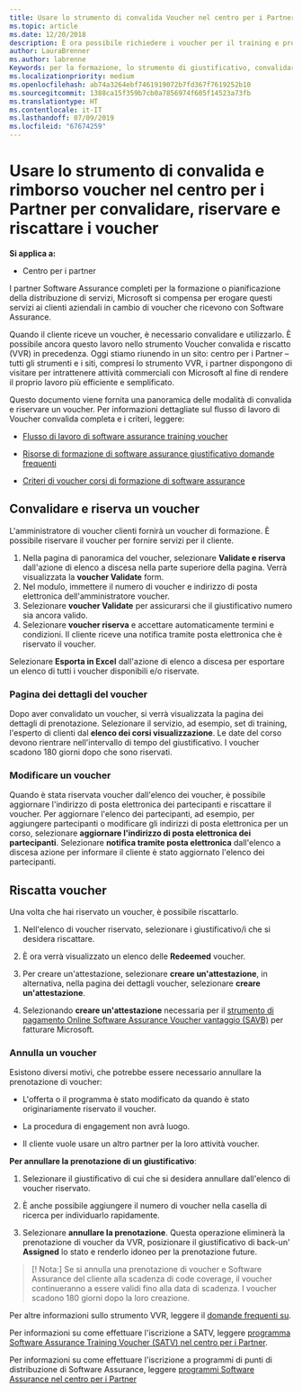 ```yaml
---
title: Usare lo strumento di convalida Voucher nel centro per i Partner per i voucher di formazione e altro | Centro per i partner
ms.topic: article
ms.date: 12/20/2018
description: È ora possibile richiedere i voucher per il training e programmi di software assurance nel centro per i Partner
author: LauraBrenner
ms.author: labrenne
Keywords: per la formazione, lo strumento di giustificativo, convalidare voucher, attestazioni di garanzia di software, DPS, SATV
ms.localizationpriority: medium
ms.openlocfilehash: ab74a3264ebf7461919072b7fd367f7619252b10
ms.sourcegitcommit: 1388ca15f359b7cb0a7856974f605f14523a73fb
ms.translationtype: HT
ms.contentlocale: it-IT
ms.lasthandoff: 07/09/2019
ms.locfileid: "67674259"
---
```

# <a name="use-the-voucher-validation-and-redemption-tool-in-partner-center-to-validate-reserve-and-redeem-vouchers"></a>Usare lo strumento di convalida e rimborso voucher nel centro per i Partner per convalidare, riservare e riscattare i voucher 

**Si applica a:**

- Centro per i partner

I partner Software Assurance completi per la formazione o pianificazione della distribuzione di servizi, Microsoft si compensa per erogare questi servizi ai clienti aziendali in cambio di voucher che ricevono con Software Assurance.

Quando il cliente riceve un voucher, è necessario convalidare e utilizzarlo. È possibile ancora questo lavoro nello strumento Voucher convalida e riscatto (VVR) in precedenza. Oggi stiamo riunendo in un sito: centro per i Partner – tutti gli strumenti e i siti, compresi lo strumento VVR, i partner dispongono di visitare per intrattenere attività commerciali con Microsoft al fine di rendere il proprio lavoro più efficiente e semplificato.

Questo documento viene fornita una panoramica delle modalità di convalida e riservare un voucher. Per informazioni dettagliate sul flusso di lavoro di Voucher convalida completa e i criteri, leggere: 

- [Flusso di lavoro di software assurance training voucher](https://query.prod.cms.rt.microsoft.com/cms/api/am/binary/RE3krfK)

- [Risorse di formazione di software assurance giustificativo domande frequenti](https://query.prod.cms.rt.microsoft.com/cms/api/am/binary/RE3kz5o) 

- [Criteri di voucher corsi di formazione di software assurance](https://query.prod.cms.rt.microsoft.com/cms/api/am/binary/RE3koEP) 


## <a name="validate-and-reserve-a-voucher"></a>Convalidare e riserva un voucher

L'amministratore di voucher clienti fornirà un voucher di formazione. È possibile riservare il voucher per fornire servizi per il cliente.

1. Nella pagina di panoramica del voucher, selezionare **Validate e riserva** dall'azione di elenco a discesa nella parte superiore della pagina. Verrà visualizzata la **voucher Validate** form.
2. Nel modulo, immettere il numero di voucher e indirizzo di posta elettronica dell'amministratore voucher.
3. Selezionare **voucher Validate** per assicurarsi che il giustificativo numero sia ancora valido.
4. Selezionare **voucher riserva** e accettare automaticamente termini e condizioni. Il cliente riceve una notifica tramite posta elettronica che è riservato il voucher.

Selezionare **Esporta in Excel** dall'azione di elenco a discesa per esportare un elenco di tutti i voucher disponibili e/o riservate.

### <a name="voucher-details-page"></a>Pagina dei dettagli del voucher

Dopo aver convalidato un voucher, si verrà visualizzata la pagina dei dettagli di prenotazione. Selezionare il servizio, ad esempio, set di training, l'esperto di clienti dal **elenco dei corsi visualizzazione**.
Le date del corso devono rientrare nell'intervallo di tempo del giustificativo. I voucher scadono 180 giorni dopo che sono riservati.

### <a name="modify-a-voucher"></a>Modificare un voucher

Quando è stata riservata voucher dall'elenco dei voucher, è possibile aggiornare l'indirizzo di posta elettronica dei partecipanti e riscattare il voucher. Per aggiornare l'elenco dei partecipanti, ad esempio, per aggiungere partecipanti o modificare gli indirizzi di posta elettronica per un corso, selezionare **aggiornare l'indirizzo di posta elettronica dei partecipanti**. Selezionare **notifica tramite posta elettronica** dall'elenco a discesa azione per informare il cliente è stato aggiornato l'elenco dei partecipanti.

## <a name="redeem-a-voucher"></a>Riscatta voucher

Una volta che hai riservato un voucher, è possibile riscattarlo. 

1. Nell'elenco di voucher riservato, selezionare i giustificativo/i che si desidera riscattare. 
2. È ora verrà visualizzato un elenco delle **Redeemed** voucher.

4. Per creare un'attestazione, selezionare **creare un'attestazione**, in alternativa, nella pagina dei dettagli voucher, selezionare **creare un'attestazione**.

5. Selezionando **creare un'attestazione** necessaria per il [strumento di pagamento Online Software Assurance Voucher vantaggio (SAVB)](https://planningservices.partners.extranet.microsoft.com/en/Pages/getpaid.aspx) per fatturare Microsoft.


### <a name="cancel-a-voucher"></a>Annulla un voucher

Esistono diversi motivi, che potrebbe essere necessario annullare la prenotazione di voucher:

- L'offerta o il programma è stato modificato da quando è stato originariamente riservato il voucher.

- La procedura di engagement non avrà luogo.

- Il cliente vuole usare un altro partner per la loro attività voucher.

**Per annullare la prenotazione di un giustificativo**:

1. Selezionare il giustificativo di cui che si desidera annullare dall'elenco di voucher riservato.

2. È anche possibile aggiungere il numero di voucher nella casella di ricerca per individuarlo rapidamente. 

3. Selezionare **annullare la prenotazione**. Questa operazione eliminerà la prenotazione di voucher da VVR, posizionare il giustificativo di back-un' **Assigned** lo stato e renderlo idoneo per la prenotazione future.

>[! Nota:] Se si annulla una prenotazione di voucher e Software Assurance del cliente alla scadenza di code coverage, il voucher continueranno a essere validi fino alla data di scadenza. I voucher scadono 180 giorni dopo la loro creazione.

Per altre informazioni sullo strumento VVR, leggere il [domande frequenti su](vvr-faq.md).

Per informazioni su come effettuare l'iscrizione a SATV, leggere [programma Software Assurance Training Voucher (SATV) nel centro per i Partner](software-assurance-satv.md).

Per informazioni su come effettuare l'iscrizione a programmi di punti di distribuzione di Software Assurance, leggere [programmi Software Assurance nel centro per i Partner](software-assurance-dps.md)

